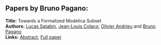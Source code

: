 <h2>Papers by Bruno Pagano:</h2>
<p>
<b>Title:</b> Towards a Formalized Modelica Subset<br />
<b>Authors:</b> <a href="../authors/author_265.html">Lucas Satabin</a>, <a href="../authors/author_53.html">Jean-Louis Colaço</a>, <a href="../authors/author_8.html">Olivier Andrieu</a> and <a href="../authors/author_227.html">Bruno Pagano</a><br />
<b>Links:</b> <a href="../abstracts/abstract_68.pdf">Abstract</a>, <a href="../submissions/ecp15118637_SatabinColacoAndrieuPagano.pdf">Full paper</a>
</p>